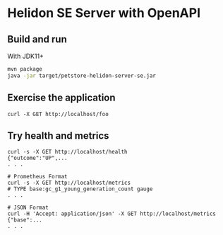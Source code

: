 # Helidon SE Server with OpenAPI

## Build and run

With JDK11+
```bash
mvn package
java -jar target/petstore-helidon-server-se.jar
```

## Exercise the application

```
curl -X GET http://localhost/foo

```

## Try health and metrics

```
curl -s -X GET http://localhost/health
{"outcome":"UP",...
. . .

# Prometheus Format
curl -s -X GET http://localhost/metrics
# TYPE base:gc_g1_young_generation_count gauge
. . .

# JSON Format
curl -H 'Accept: application/json' -X GET http://localhost/metrics
{"base":...
. . .
```